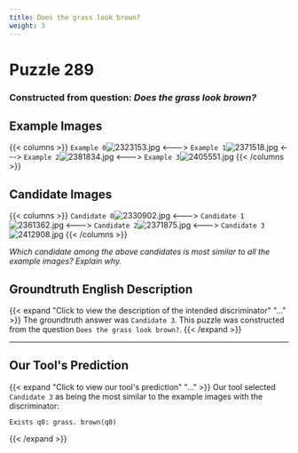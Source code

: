 ```yaml
---
title: Does the grass look brown?
weight: 3
---
```


# Puzzle 289
### Constructed from question: _Does the grass look brown?_


## Example Images
{{< columns >}}
`Example 0`![2323153.jpg](/gqa_images/2323153.jpg)
<--->
`Example 1`![2371518.jpg](/gqa_images/2371518.jpg)
<--->
`Example 2`![2381834.jpg](/gqa_images/2381834.jpg)
<--->
`Example 3`![2405551.jpg](/gqa_images/2405551.jpg)
{{< /columns >}}

## Candidate Images
{{< columns >}}
`Candidate 0`![2330902.jpg](/gqa_images/2330902.jpg)
<--->
`Candidate 1`![2361362.jpg](/gqa_images/2361362.jpg)
<--->
`Candidate 2`![2371875.jpg](/gqa_images/2371875.jpg)
<--->
`Candidate 3`![2412908.jpg](/gqa_images/2412908.jpg)
{{< /columns >}}

*Which candidate among the above candidates is most similar to all the example images? Explain why.*

## Groundtruth English Description

{{< expand "Click to view the description of the intended discriminator" "..." >}}
The groundtruth answer was `Candidate 3`. This puzzle was constructed from the question `Does the grass look brown?`.
{{< /expand >}}

---

## Our Tool's Prediction

{{< expand "Click to view our tool's prediction" "..." >}}
Our tool selected `Candidate 3` as being the most similar to the example images with the discriminator:
```plaintext
Exists q0: grass. brown(q0)
```
{{< /expand >}}

